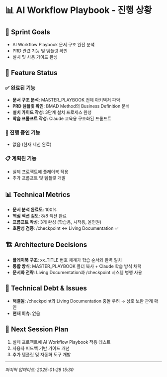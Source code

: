 # 📊 AI Workflow Playbook - 진행 상황

## 🎯 Sprint Goals
- AI Workflow Playbook 문서 구조 완전 분석
- PRD 관련 기능 및 템플릿 확인
- 설치 및 사용 가이드 완성

## 🚀 Feature Status

### ✅ 완료된 기능
- **문서 구조 분석**: MASTER_PLAYBOOK 전체 아키텍처 파악
- **PRD 템플릿 확인**: BMAD Method의 Business Definition 분석
- **설치 가이드 작성**: 3단계 설치 프로세스 완성
- **학습 프롬프트 작성**: Claude 교육용 구조화된 프롬프트

### 🔄 진행 중인 기능
- 없음 (현재 세션 완료)

### 📋 계획된 기능
- 실제 프로젝트에 플레이북 적용
- 추가 프롬프트 및 템플릿 개발

## 📊 Technical Metrics
- **문서 분석 완료도**: 100%
- **핵심 섹션 검토**: 8/8 섹션 완료
- **프롬프트 작성**: 3개 완성 (학습용, 시작용, 올인원)
- **호환성 검증**: /checkpoint ↔ Living Documentation ✅

## 🏗️ Architecture Decisions
- **플레이북 구조**: xx_TITLE 번호 체계가 학습 순서와 완벽 일치
- **통합 방식**: MASTER_PLAYBOOK 폴더 복사 + Claude 학습 방식 채택
- **문서화 전략**: Living Documentation과 /checkpoint 시스템 병행 사용

## 🐛 Technical Debt & Issues
- **해결됨**: /checkpoint와 Living Documentation 충돌 우려 → 상호 보완 관계 확인
- **현재 이슈**: 없음

## 📝 Next Session Plan
1. 실제 프로젝트에 AI Workflow Playbook 적용 테스트
2. 사용자 피드백 기반 가이드 개선
3. 추가 템플릿 및 자동화 도구 개발

---
*마지막 업데이트: 2025-01-28 15:30*